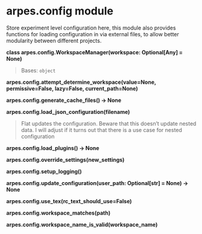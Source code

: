 # arpes.config module

Store experiment level configuration here, this module also provides
functions for loading configuration in via external files, to allow
better modularity between different projects.

**class arpes.config.WorkspaceManager(workspace: Optional\[Any\] =
None)**

> Bases: `object`

**arpes.config.attempt\_determine\_workspace(value=None,
permissive=False, lazy=False, current\_path=None)**

**arpes.config.generate\_cache\_files() -\> None**

**arpes.config.load\_json\_configuration(filename)**

> Flat updates the configuration. Beware that this doesn’t update nested
> data. I will adjust if it turns out that there is a use case for
> nested configuration

**arpes.config.load\_plugins() -\> None**

**arpes.config.override\_settings(new\_settings)**

**arpes.config.setup\_logging()**

**arpes.config.update\_configuration(user\_path: Optional\[str\] = None)
-\> None**

**arpes.config.use\_tex(rc\_text\_should\_use=False)**

**arpes.config.workspace\_matches(path)**

**arpes.config.workspace\_name\_is\_valid(workspace\_name)**
